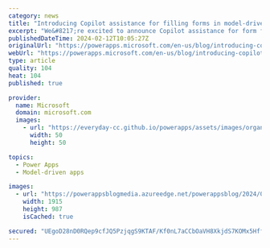 ```yaml
---
category: news
title: "Introducing Copilot assistance for filling forms in model-driven apps"
excerpt: "We&#8217;re excited to announce Copilot assistance for form filling in model-driven Power Apps. This new feature uses AI to generate suggestions for fields in main forms, making it easier and faster for you to enter data. Say goodbye to tedious data entry and hello to a more efficient and accurate way"
publishedDateTime: 2024-02-12T10:05:27Z
originalUrl: "https://powerapps.microsoft.com/en-us/blog/introducing-copilot-assistance-for-filling-forms-in-model-driven-apps/"
webUrl: "https://powerapps.microsoft.com/en-us/blog/introducing-copilot-assistance-for-filling-forms-in-model-driven-apps/"
type: article
quality: 104
heat: 104
published: true

provider:
  name: Microsoft
  domain: microsoft.com
  images:
    - url: "https://everyday-cc.github.io/powerapps/assets/images/organizations/microsoft.com-50x50.jpg"
      width: 50
      height: 50

topics:
  - Power Apps
  - Model-driven apps

images:
  - url: "https://powerappsblogmedia.azureedge.net/powerappsblog/2024/02/2024.2.12-Blog-GIF.gif"
    width: 1915
    height: 987
    isCached: true

secured: "UEgoD28nD0RQep9cfJQ5PzjqgS9KTAF/Kf0nL7aCCbOaVH8XkjdS7KOMx5Hff2+JY2ZwL/Mh/kwGcX6Uw68Gno93/GYWIxVjbJq5WaanOLSkQm574kDKCkch34idGSCYe0vaRS3QKGxxWfTOEyAwloXXN5ew2pqcUgEK7aX5QcGai+jFwG7RT4tWSYPGH6xfS1j5iVqe0GNV7OV86Sd4bBZJFblktEGKmI72W7/M5Acu5e/c4HqeF/nRfXIYHeTLRgQq9PSw/QYEfrbEEvYb89Fud9zPZeQ1VjgaRRVTpCfi3ouQzRrDfBeOfXotyWN/+UOrrQo2QmvgQKcXH8xblXj3tTKWxbeh8fbGOx1yFtg=;Flotuz7C/fs/YHi8a1Cf5A=="
---
```


